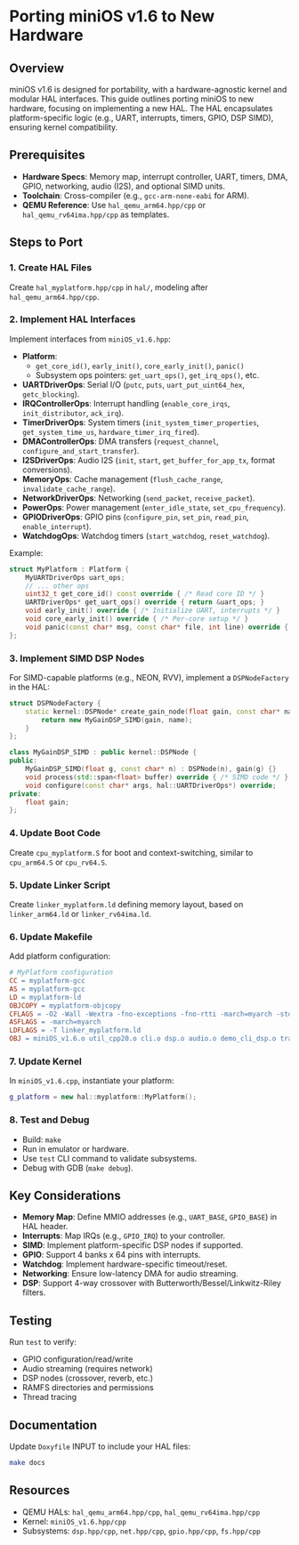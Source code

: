# Porting miniOS v1.6 to New Hardware

## Overview
miniOS v1.6 is designed for portability, with a hardware-agnostic kernel and modular HAL interfaces. This guide outlines porting miniOS to new hardware, focusing on implementing a new HAL. The HAL encapsulates platform-specific logic (e.g., UART, interrupts, timers, GPIO, DSP SIMD), ensuring kernel compatibility.

## Prerequisites
- **Hardware Specs**: Memory map, interrupt controller, UART, timers, DMA, GPIO, networking, audio (I2S), and optional SIMD units.
- **Toolchain**: Cross-compiler (e.g., `gcc-arm-none-eabi` for ARM).
- **QEMU Reference**: Use `hal_qemu_arm64.hpp/cpp` or `hal_qemu_rv64ima.hpp/cpp` as templates.

## Steps to Port

### 1. Create HAL Files
Create `hal_myplatform.hpp/cpp` in `hal/`, modeling after `hal_qemu_arm64.hpp/cpp`.

### 2. Implement HAL Interfaces
Implement interfaces from `miniOS_v1.6.hpp`:
- **Platform**:
  - `get_core_id()`, `early_init()`, `core_early_init()`, `panic()`
  - Subsystem ops pointers: `get_uart_ops()`, `get_irq_ops()`, etc.
- **UARTDriverOps**: Serial I/O (`putc`, `puts`, `uart_put_uint64_hex`, `getc_blocking`).
- **IRQControllerOps**: Interrupt handling (`enable_core_irqs`, `init_distributor`, `ack_irq`).
- **TimerDriverOps**: System timers (`init_system_timer_properties`, `get_system_time_us`, `hardware_timer_irq_fired`).
- **DMAControllerOps**: DMA transfers (`request_channel`, `configure_and_start_transfer`).
- **I2SDriverOps**: Audio I2S (`init`, `start`, `get_buffer_for_app_tx`, format conversions).
- **MemoryOps**: Cache management (`flush_cache_range`, `invalidate_cache_range`).
- **NetworkDriverOps**: Networking (`send_packet`, `receive_packet`).
- **PowerOps**: Power management (`enter_idle_state`, `set_cpu_frequency`).
- **GPIODriverOps**: GPIO pins (`configure_pin`, `set_pin`, `read_pin`, `enable_interrupt`).
- **WatchdogOps**: Watchdog timers (`start_watchdog`, `reset_watchdog`).

Example:
```cpp
struct MyPlatform : Platform {
    MyUARTDriverOps uart_ops;
    // ... other ops
    uint32_t get_core_id() const override { /* Read core ID */ }
    UARTDriverOps* get_uart_ops() override { return &uart_ops; }
    void early_init() override { /* Initialize UART, interrupts */ }
    void core_early_init() override { /* Per-core setup */ }
    void panic(const char* msg, const char* file, int line) override { /* Halt */ }
};
```

### 3. Implement SIMD DSP Nodes
For SIMD-capable platforms (e.g., NEON, RVV), implement a `DSPNodeFactory` in the HAL:
```cpp
struct DSPNodeFactory {
    static kernel::DSPNode* create_gain_node(float gain, const char* name) {
        return new MyGainDSP_SIMD(gain, name);
    }
};

class MyGainDSP_SIMD : public kernel::DSPNode {
public:
    MyGainDSP_SIMD(float g, const char* n) : DSPNode(n), gain(g) {}
    void process(std::span<float> buffer) override { /* SIMD code */ }
    void configure(const char* args, hal::UARTDriverOps*) override;
private:
    float gain;
};
```

### 4. Update Boot Code
Create `cpu_myplatform.S` for boot and context-switching, similar to `cpu_arm64.S` or `cpu_rv64.S`.

### 5. Update Linker Script
Create `linker_myplatform.ld` defining memory layout, based on `linker_arm64.ld` or `linker_rv64ima.ld`.

### 6. Update Makefile
Add platform configuration:
```makefile
# MyPlatform configuration
CC = myplatform-gcc
AS = myplatform-gcc
LD = myplatform-ld
OBJCOPY = myplatform-objcopy
CFLAGS = -O2 -Wall -Wextra -fno-exceptions -fno-rtti -march=myarch -std=c++20 -I.
ASFLAGS = -march=myarch
LDFLAGS = -T linker_myplatform.ld
OBJ = miniOS_v1.6.o util_cpp20.o cli.o dsp.o audio.o demo_cli_dsp.o trace.o fs.o net.o test_framework.o hal_myplatform.o cpu_myplatform.o gpio.o
```

### 7. Update Kernel
In `miniOS_v1.6.cpp`, instantiate your platform:
```cpp
g_platform = new hal::myplatform::MyPlatform();
```

### 8. Test and Debug
- Build: `make`
- Run in emulator or hardware.
- Use `test` CLI command to validate subsystems.
- Debug with GDB (`make debug`).

## Key Considerations
- **Memory Map**: Define MMIO addresses (e.g., `UART_BASE`, `GPIO_BASE`) in HAL header.
- **Interrupts**: Map IRQs (e.g., `GPIO_IRQ`) to your controller.
- **SIMD**: Implement platform-specific DSP nodes if supported.
- **GPIO**: Support 4 banks x 64 pins with interrupts.
- **Watchdog**: Implement hardware-specific timeout/reset.
- **Networking**: Ensure low-latency DMA for audio streaming.
- **DSP**: Support 4-way crossover with Butterworth/Bessel/Linkwitz-Riley filters.

## Testing
Run `test` to verify:
- GPIO configuration/read/write
- Audio streaming (requires network)
- DSP nodes (crossover, reverb, etc.)
- RAMFS directories and permissions
- Thread tracing

## Documentation
Update `Doxyfile` INPUT to include your HAL files:
```bash
make docs
```

## Resources
- QEMU HALs: `hal_qemu_arm64.hpp/cpp`, `hal_qemu_rv64ima.hpp/cpp`
- Kernel: `miniOS_v1.6.hpp/cpp`
- Subsystems: `dsp.hpp/cpp`, `net.hpp/cpp`, `gpio.hpp/cpp`, `fs.hpp/cpp`
